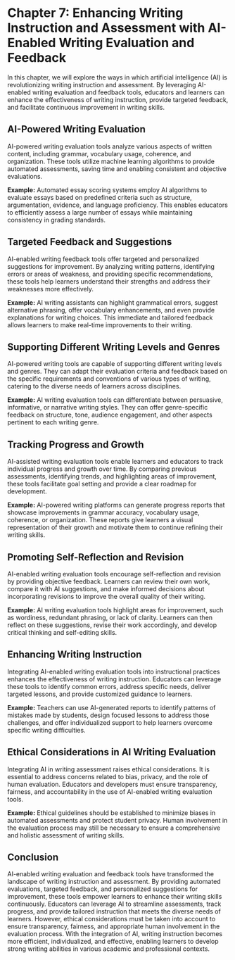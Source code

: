 Chapter 7: Enhancing Writing Instruction and Assessment with AI-Enabled Writing Evaluation and Feedback
=======================================================================================================

In this chapter, we will explore the ways in which artificial intelligence (AI) is revolutionizing writing instruction and assessment. By leveraging AI-enabled writing evaluation and feedback tools, educators and learners can enhance the effectiveness of writing instruction, provide targeted feedback, and facilitate continuous improvement in writing skills.

AI-Powered Writing Evaluation
-----------------------------

AI-powered writing evaluation tools analyze various aspects of written content, including grammar, vocabulary usage, coherence, and organization. These tools utilize machine learning algorithms to provide automated assessments, saving time and enabling consistent and objective evaluations.

**Example:** Automated essay scoring systems employ AI algorithms to evaluate essays based on predefined criteria such as structure, argumentation, evidence, and language proficiency. This enables educators to efficiently assess a large number of essays while maintaining consistency in grading standards.

Targeted Feedback and Suggestions
---------------------------------

AI-enabled writing feedback tools offer targeted and personalized suggestions for improvement. By analyzing writing patterns, identifying errors or areas of weakness, and providing specific recommendations, these tools help learners understand their strengths and address their weaknesses more effectively.

**Example:** AI writing assistants can highlight grammatical errors, suggest alternative phrasing, offer vocabulary enhancements, and even provide explanations for writing choices. This immediate and tailored feedback allows learners to make real-time improvements to their writing.

Supporting Different Writing Levels and Genres
----------------------------------------------

AI-powered writing tools are capable of supporting different writing levels and genres. They can adapt their evaluation criteria and feedback based on the specific requirements and conventions of various types of writing, catering to the diverse needs of learners across disciplines.

**Example:** AI writing evaluation tools can differentiate between persuasive, informative, or narrative writing styles. They can offer genre-specific feedback on structure, tone, audience engagement, and other aspects pertinent to each writing genre.

Tracking Progress and Growth
----------------------------

AI-assisted writing evaluation tools enable learners and educators to track individual progress and growth over time. By comparing previous assessments, identifying trends, and highlighting areas of improvement, these tools facilitate goal setting and provide a clear roadmap for development.

**Example:** AI-powered writing platforms can generate progress reports that showcase improvements in grammar accuracy, vocabulary usage, coherence, or organization. These reports give learners a visual representation of their growth and motivate them to continue refining their writing skills.

Promoting Self-Reflection and Revision
--------------------------------------

AI-enabled writing evaluation tools encourage self-reflection and revision by providing objective feedback. Learners can review their own work, compare it with AI suggestions, and make informed decisions about incorporating revisions to improve the overall quality of their writing.

**Example:** AI writing evaluation tools highlight areas for improvement, such as wordiness, redundant phrasing, or lack of clarity. Learners can then reflect on these suggestions, revise their work accordingly, and develop critical thinking and self-editing skills.

Enhancing Writing Instruction
-----------------------------

Integrating AI-enabled writing evaluation tools into instructional practices enhances the effectiveness of writing instruction. Educators can leverage these tools to identify common errors, address specific needs, deliver targeted lessons, and provide customized guidance to learners.

**Example:** Teachers can use AI-generated reports to identify patterns of mistakes made by students, design focused lessons to address those challenges, and offer individualized support to help learners overcome specific writing difficulties.

Ethical Considerations in AI Writing Evaluation
-----------------------------------------------

Integrating AI in writing assessment raises ethical considerations. It is essential to address concerns related to bias, privacy, and the role of human evaluation. Educators and developers must ensure transparency, fairness, and accountability in the use of AI-enabled writing evaluation tools.

**Example:** Ethical guidelines should be established to minimize biases in automated assessments and protect student privacy. Human involvement in the evaluation process may still be necessary to ensure a comprehensive and holistic assessment of writing skills.

Conclusion
----------

AI-enabled writing evaluation and feedback tools have transformed the landscape of writing instruction and assessment. By providing automated evaluations, targeted feedback, and personalized suggestions for improvement, these tools empower learners to enhance their writing skills continuously. Educators can leverage AI to streamline assessments, track progress, and provide tailored instruction that meets the diverse needs of learners. However, ethical considerations must be taken into account to ensure transparency, fairness, and appropriate human involvement in the evaluation process. With the integration of AI, writing instruction becomes more efficient, individualized, and effective, enabling learners to develop strong writing abilities in various academic and professional contexts.
